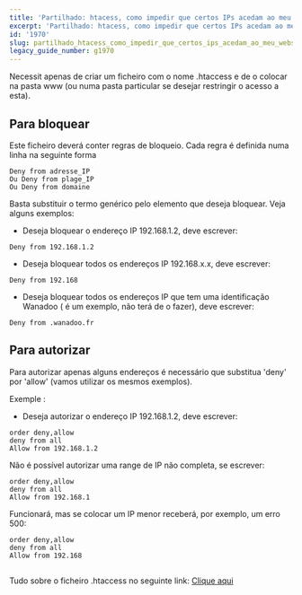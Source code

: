 ```yaml
---
title: 'Partilhado: htacess, como impedir que certos IPs acedam ao meu website?'
excerpt: 'Partilhado: htacess, como impedir que certos IPs acedam ao meu website?'
id: '1970'
slug: partilhado_htacess_como_impedir_que_certos_ips_acedam_ao_meu_website
legacy_guide_number: g1970
---
```


Necessit apenas de criar um ficheiro com o nome .htaccess e de o colocar na pasta www (ou numa pasta particular se desejar restringir o acesso a esta).

## Para bloquear
Este ficheiro deverá conter regras de bloqueio. Cada regra é definida numa linha na seguinte forma


```
Deny from adresse_IP
Ou Deny from plage_IP
Ou Deny from domaine
```


Basta substituir o termo genérico pelo elemento que deseja bloquear. Veja alguns exemplos:


- Deseja bloquear o endereço IP 192.168.1.2, deve escrever:


```
Deny from 192.168.1.2
```


- Deseja bloquear todos os endereços IP 192.168.x.x, deve escrever:


```
Deny from 192.168
```


- Deseja bloquear todos os endereços IP que tem uma identificação Wanadoo ( é um exemplo, não terá de o fazer), deve escrever:


```
Deny from .wanadoo.fr
```





## Para autorizar
Para autorizar apenas alguns endereços é necessário que substitua 'deny' por 'allow' (vamos utilizar os mesmos exemplos).

Exemple :

- Deseja autorizar o endereço IP 192.168.1.2, deve escrever:


```
order deny,allow
deny from all
Allow from 192.168.1.2
```



Não é possível autorizar uma range de IP não completa, se escrever:


```
order deny,allow
deny from all
Allow from 192.168.1
```


Funcionará, mas se colocar um IP menor receberá, por exemplo, um erro 500:


```
order deny,allow
deny from all
Allow from 192.168
```




## 
Tudo sobre o ficheiro .htaccess no seguinte link: [Clique aqui](https://www.ovh.com/fr/g1967.mutualise_tout_sur_le_fichier_htaccess)

